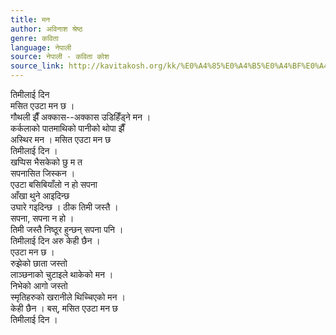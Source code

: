 ```yaml
---
title: मन
author: अविनाश श्रेष्ठ
genre: कविता
language: नेपाली
source: नेपाली - कविता कोश
source_link: http://kavitakosh.org/kk/%E0%A4%85%E0%A4%B5%E0%A4%BF%E0%A4%A8%E0%A4%BE%E0%A4%B6_%E0%A4%B6%E0%A5%8D%E0%A4%B0%E0%A5%87%E0%A4%B7%E0%A5%8D%E0%A4%A0
---
```


तिमीलाई दिन  
मसित एउटा मन छ ।  
गौथली झैँ अक्कास--अक्कास उडिहिँड्ने मन ।  
कर्कलाको पातमाथिको पानीको थोपा झैँ  
अस्थिर मन । मसित एउटा मन छ  
तिमीलाई दिन ।  
खप्पिस भैसकेको छु म त  
सपनासित जिस्कन ।  
एउटा बसिबियाँलो न हो सपना  
आँखा थुने आइदिन्छ  
उघारे गइदिन्छ । ठीक तिमी जस्तै ।  
सपना, सपना न हो ।  
तिमी जस्तै निष्ठूर हुन्छन् सपना पनि ।  
तिमीलाई दिन अरु केही छैन ।  
एउटा मन छ ।  
रुझेको छाता जस्तो  
लाञ्छनाको चुटाइले थाकेको मन ।  
निभेको आगो जस्तो  
स्मृतिहरुको खरानीले थिच्चिएको मन ।  
केही छैन । बस्, मसित एउटा मन छ  
तिमीलाई दिन ।
